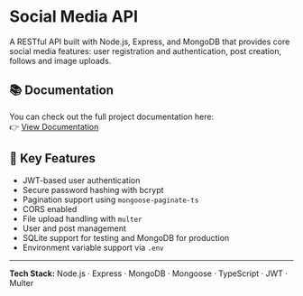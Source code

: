 # Social Media API

A RESTful API built with Node.js, Express, and MongoDB that provides core social media features: user registration and authentication, post creation, follows and image uploads.

## 📚 Documentation

You can check out the full project documentation here:  
👉 [View Documentation](https://migus.dev/docs/social-media-api/)

## 🔑 Key Features

- JWT-based user authentication
- Secure password hashing with bcrypt
- Pagination support using `mongoose-paginate-ts`
- CORS enabled
- File upload handling with `multer`
- User and post management
- SQLite support for testing and MongoDB for production
- Environment variable support via `.env`

---

**Tech Stack:** Node.js · Express · MongoDB · Mongoose · TypeScript · JWT · Multer

